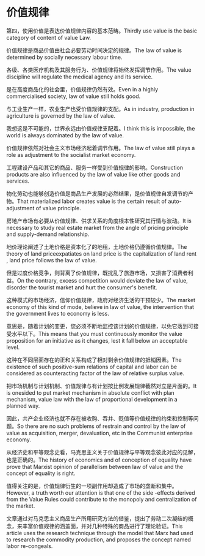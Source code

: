 # 价值规律

<p><span class="chinese">第四，使用价值是表达价值规律内容的基本范畴。</span><span class="english">Thirdly use value is the basic category of content of value Law.</span></p>

<p><span class="chinese">价值规律是商品价值由社会必要劳动时间决定的规律。</span><span class="english">The law of value is determined by socially necessary labour time.</span></p>

<p><span class="chinese">各级、各类医疗机构及其服务行为、价值规律将始终发挥调节作用。</span><span class="english">The value discipline will regulate the medical agency and its service.</span></p>

<p><span class="chinese">是在高度商品化的社会里，价值规律仍然有效。</span><span class="english">Even in a highly commercialised society, law of value still holds good.</span></p>

<p><span class="chinese">与工业生产一样，农业生产也受价值规律的支配。</span><span class="english">As in industry, production in agriculture is governed by the law of value.</span></p>

<p><span class="chinese">我想这是不可能的，世界永远由价值规律支配着。</span><span class="english">I think this is impossible, the world is always dominated by the law of value.</span></p>

<p><span class="chinese">价值规律依然对社会主义市场经济起着调节作用。</span><span class="english">The law of value still plays a role as adjustment to the socialist market economy.</span></p>

<p><span class="chinese">工程建设产品和其它的商品、服务一样受到价值规律的影响。</span><span class="english">Construction products are also influenced by the law of value like other goods and services.</span></p>

<p><span class="chinese">物化劳动也能够创造价值是商品生产发展的必然结果，是价值规律自发调节的产物。</span><span class="english">That materialized labor creates value is the certain result of auto-adjustment of value principle.</span></p>

<p><span class="chinese">房地产市场有必要从价值规律、供求关系的角度根本性研究其行情与波动。</span><span class="english">It is necessary to study real estate market from the angle of pricing principle and supply-demand relationship.</span></p>

<p><span class="chinese">地价理论阐述了土地价格是资本化了的地租，土地价格仍遵循价值规律。</span><span class="english">The theory of land priceexpatiates on land price is the capitalization of land rent , land price follows the law of value.</span></p>

<p><span class="chinese">但是过度价格竞争，则背离了价值规律，既扰乱了旅游市场，又损害了消费者利益。</span><span class="english">On the contrary, excess competition would deviate the law of value, disorder the tourist market and hurt the consumer's benefit.</span></p>

<p><span class="chinese">这种模式的市场经济，信仰价值规律，政府对经济生活的干预较少。</span><span class="english">The market economy of this kind of mode, believe in law of value, the intervention that the government lives to economy is less.</span></p>

<p><span class="chinese">意思是，随着计划的变更，您必须不断地监控该计划的价值规律，以免它落到可接受水平以下。</span><span class="english">This means that you must continuously monitor the value proposition for an initiative as it changes, lest it fall below an acceptable level.</span></p>

<p><span class="chinese">这种在不同层面存在的正和关系构成了相对剩余价值规律的抵销因素。</span><span class="english">The existence of such positive-sum relations of capital and labor can be considered as counteracting factor of the law of relative surplus value.</span></p>

<p><span class="chinese">把市场机制与计划机制、价值规律与有计划按比例发展规律截然对立是片面的。</span><span class="english">It is onesided to put market mechanism in absolute conflict with plan mechanism, value law with the law of proportional development in a planned way.</span></p>

<p><span class="chinese">因此，共产企业经济也就不存在被收购、吞并、贬值等价值规律的约束和控制等问题。</span><span class="english">So there are no such problems of restrain and control by the law of value as acquisition, merger, devaluation, etc in the Communist enterprise economy.</span></p>

<p><span class="chinese">从经济史和平等观念史看，马克思主义关于价值规律与平等观念彼此对应的见解，也是正确的。</span><span class="english">The history of economics and of conception of equality have prove that Marxist opinion of parallelism between law of value and the concept of equality is right.</span></p>

<p><span class="chinese">值得关注的是，价值规律衍生的一项副作用却造成了市场的垄断和集中。</span><span class="english">However, a truth worth our attention is that one of the side -effects derived from the Value Rules could contribute to the monopoly and centralization of the market.</span></p>

<p><span class="chinese">文章通过对马克思主义商品生产所用研究方法的借鉴，提出了劳动二次凝结的概念，来丰富价值规律的涵盖面，并对几种特殊的商品进行了理论验证。</span><span class="english">This article uses the research technique through the model that Marx had used to research the commodity production, and proposes the concept named labor re-congeals.</span></p>

